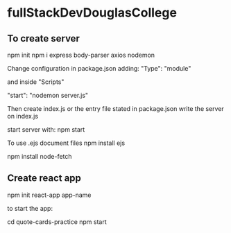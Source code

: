 # fullStackDevDouglasCollege

## To create server

npm init
npm i express body-parser axios nodemon

Change configuration in package.json adding: 
"Type": "module"

and inside "Scripts"

"start": "nodemon server.js"

Then create index.js or the entry file stated in package.json
write the server on index.js


start server with:
npm start

To use .ejs document files
npm install ejs

npm install node-fetch

## Create react app

npm init react-app app-name

to start the app:

  cd quote-cards-practice
  npm start

